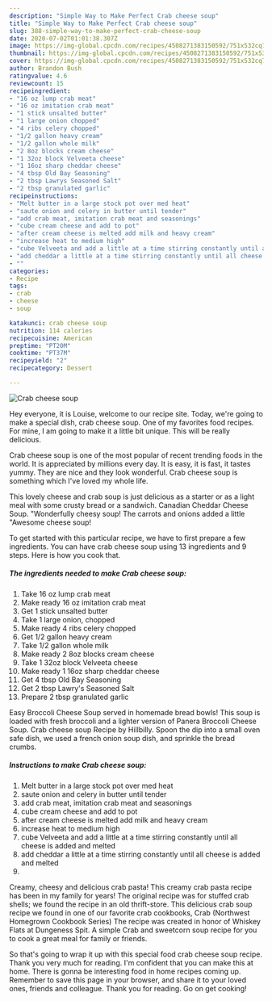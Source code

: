 ```yaml
---
description: "Simple Way to Make Perfect Crab cheese soup"
title: "Simple Way to Make Perfect Crab cheese soup"
slug: 388-simple-way-to-make-perfect-crab-cheese-soup
date: 2020-07-02T01:01:38.307Z
image: https://img-global.cpcdn.com/recipes/4508271383150592/751x532cq70/crab-cheese-soup-recipe-main-photo.jpg
thumbnail: https://img-global.cpcdn.com/recipes/4508271383150592/751x532cq70/crab-cheese-soup-recipe-main-photo.jpg
cover: https://img-global.cpcdn.com/recipes/4508271383150592/751x532cq70/crab-cheese-soup-recipe-main-photo.jpg
author: Brandon Bush
ratingvalue: 4.6
reviewcount: 15
recipeingredient:
- "16 oz lump crab meat"
- "16 oz imitation crab meat"
- "1 stick unsalted butter"
- "1 large onion chopped"
- "4 ribs celery chopped"
- "1/2 gallon heavy cream"
- "1/2 gallon whole milk"
- "2 8oz blocks cream cheese"
- "1 32oz block Velveeta cheese"
- "1 16oz sharp cheddar cheese"
- "4 tbsp Old Bay Seasoning"
- "2 tbsp Lawrys Seasoned Salt"
- "2 tbsp granulated garlic"
recipeinstructions:
- "Melt butter in a large stock pot over med heat"
- "saute onion and celery in butter until tender"
- "add crab meat, imitation crab meat and seasonings"
- "cube cream cheese and add to pot"
- "after cream cheese is melted add milk and heavy cream"
- "increase heat to medium high"
- "cube Velveeta and add a little at a time stirring constantly until all cheese is added and melted"
- "add cheddar a little at a time stirring constantly until all cheese is added and melted"
- ""
categories:
- Recipe
tags:
- crab
- cheese
- soup

katakunci: crab cheese soup 
nutrition: 114 calories
recipecuisine: American
preptime: "PT20M"
cooktime: "PT37M"
recipeyield: "2"
recipecategory: Dessert

---
```



![Crab cheese soup](https://img-global.cpcdn.com/recipes/4508271383150592/751x532cq70/crab-cheese-soup-recipe-main-photo.jpg)

Hey everyone, it is Louise, welcome to our recipe site. Today, we're going to make a special dish, crab cheese soup. One of my favorites food recipes. For mine, I am going to make it a little bit unique. This will be really delicious.

Crab cheese soup is one of the most popular of recent trending foods in the world. It is appreciated by millions every day. It is easy, it is fast, it tastes yummy. They are nice and they look wonderful. Crab cheese soup is something which I've loved my whole life.

This lovely cheese and crab soup is just delicious as a starter or as a light meal with some crusty bread or a sandwich. Canadian Cheddar Cheese Soup. &#34;Wonderfully cheesy soup! The carrots and onions added a little &#34;Awesome cheese soup!


To get started with this particular recipe, we have to first prepare a few ingredients. You can have crab cheese soup using 13 ingredients and 9 steps. Here is how you cook that.

<!--inarticleads1-->

##### The ingredients needed to make Crab cheese soup:

1. Take 16 oz lump crab meat
1. Make ready 16 oz imitation crab meat
1. Get 1 stick unsalted butter
1. Take 1 large onion, chopped
1. Make ready 4 ribs celery chopped
1. Get 1/2 gallon heavy cream
1. Take 1/2 gallon whole milk
1. Make ready 2 8oz blocks cream cheese
1. Take 1 32oz block Velveeta cheese
1. Make ready 1 16oz sharp cheddar cheese
1. Get 4 tbsp Old Bay Seasoning
1. Get 2 tbsp Lawry&#39;s Seasoned Salt
1. Prepare 2 tbsp granulated garlic


Easy Broccoli Cheese Soup served in homemade bread bowls! This soup is loaded with fresh broccoli and a lighter version of Panera Broccoli Cheese Soup. Crab cheese soup Recipe by Hillbilly. Spoon the dip into a small oven safe dish, we used a french onion soup dish, and sprinkle the bread crumbs. 

<!--inarticleads2-->

##### Instructions to make Crab cheese soup:

1. Melt butter in a large stock pot over med heat
1. saute onion and celery in butter until tender
1. add crab meat, imitation crab meat and seasonings
1. cube cream cheese and add to pot
1. after cream cheese is melted add milk and heavy cream
1. increase heat to medium high
1. cube Velveeta and add a little at a time stirring constantly until all cheese is added and melted
1. add cheddar a little at a time stirring constantly until all cheese is added and melted
1. 


Creamy, cheesy and delicious crab pasta! This creamy crab pasta recipe has been in my family for years! The original recipe was for stuffed crab shells; we found the recipe in an old thrift-store. This delicious crab soup recipe we found in one of our favorite crab cookbooks, Crab (Northwest Homegrown Cookbook Series) The recipe was created in honor of Whiskey Flats at Dungeness Spit. A simple Crab and sweetcorn soup recipe for you to cook a great meal for family or friends. 

So that's going to wrap it up with this special food crab cheese soup recipe. Thank you very much for reading. I'm confident that you can make this at home. There is gonna be interesting food in home recipes coming up. Remember to save this page in your browser, and share it to your loved ones, friends and colleague. Thank you for reading. Go on get cooking!

